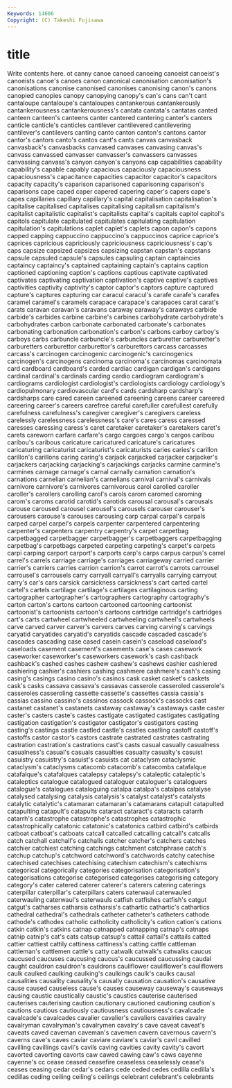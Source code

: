 ```yaml
---
Keywords: 14606 
Copyright: (C) Takeshi Fujisawa
---
```


# title

Write contents here.
ot canny canoe canoed canoeing
canoeist canoeist's canoeists canoe's canoes canon canonical canonisation canonisation's canonisations
canonise canonised canonises canonising canon's canons canopied canopies canopy canopying
canopy's can's cans can't cant cantaloupe cantaloupe's cantaloupes cantankerous cantankerously
cantankerousness cantankerousness's cantata cantata's cantatas canted canteen canteen's canteens canter
cantered cantering canter's canters canticle canticle's canticles cantilever cantilevered cantilevering
cantilever's cantilevers canting canto canton canton's cantons cantor cantor's cantors
canto's cantos cant's cants canvas canvasback canvasback's canvasbacks canvased canvases
canvasing canvas's canvass canvassed canvasser canvasser's canvassers canvasses canvassing canvass's
canyon canyon's canyons cap capabilities capability capability's capable capably capacious
capaciously capaciousness capaciousness's capacitance capacities capacitor capacitor's capacitors capacity capacity's
caparison caparisoned caparisoning caparison's caparisons cape caped caper capered capering
caper's capers cape's capes capillaries capillary capillary's capital capitalisation capitalisation's
capitalise capitalised capitalises capitalising capitalism capitalism's capitalist capitalistic capitalist's capitalists
capital's capitals capitol capitol's capitols capitulate capitulated capitulates capitulating capitulation
capitulation's capitulations caplet caplet's caplets capon capon's capons capped capping
cappuccino cappuccino's cappuccinos caprice caprice's caprices capricious capriciously capriciousness capriciousness's
cap's caps capsize capsized capsizes capsizing capstan capstan's capstans capsule
capsuled capsule's capsules capsuling captain captaincies captaincy captaincy's captained captaining
captain's captains caption captioned captioning caption's captions captious captivate captivated
captivates captivating captivation captivation's captive captive's captives captivities captivity captivity's
captor captor's captors capture captured capture's captures capturing car caracul
caracul's carafe carafe's carafes caramel caramel's caramels carapace carapace's carapaces
carat carat's carats caravan caravan's caravans caraway caraway's caraways carbide
carbide's carbides carbine carbine's carbines carbohydrate carbohydrate's carbohydrates carbon carbonate
carbonated carbonate's carbonates carbonating carbonation carbonation's carbon's carbons carboy carboy's
carboys carbs carbuncle carbuncle's carbuncles carburetter carburetter's carburetters carburettor carburettor's
carburettors carcass carcasses carcass's carcinogen carcinogenic carcinogenic's carcinogenics carcinogen's carcinogens
carcinoma carcinoma's carcinomas carcinomata card cardboard cardboard's carded cardiac cardigan
cardigan's cardigans cardinal cardinal's cardinals carding cardio cardiogram cardiogram's cardiograms
cardiologist cardiologist's cardiologists cardiology cardiology's cardiopulmonary cardiovascular card's cards cardsharp
cardsharp's cardsharps care cared careen careened careening careens career careered
careering career's careers carefree careful carefuller carefullest carefully carefulness carefulness's
caregiver caregiver's caregivers careless carelessly carelessness carelessness's care's cares caress
caressed caresses caressing caress's caret caretaker caretaker's caretakers caret's carets
careworn carfare carfare's cargo cargoes cargo's cargos caribou caribou's caribous
caricature caricatured caricature's caricatures caricaturing caricaturist caricaturist's caricaturists caries caries's
carillon carillon's carillons caring caring's carjack carjacked carjacker carjacker's carjackers
carjacking carjacking's carjackings carjacks carmine carmine's carmines carnage carnage's carnal
carnally carnation carnation's carnations carnelian carnelian's carnelians carnival carnival's carnivals
carnivore carnivore's carnivores carnivorous carol carolled caroller caroller's carollers carolling
carol's carols carom caromed caroming carom's caroms carotid carotid's carotids
carousal carousal's carousals carouse caroused carousel carousel's carousels carouser carouser's
carousers carouse's carouses carousing carp carpal carpal's carpals carped carpel
carpel's carpels carpenter carpentered carpentering carpenter's carpenters carpentry carpentry's carpet
carpetbag carpetbagged carpetbagger carpetbagger's carpetbaggers carpetbagging carpetbag's carpetbags carpeted carpeting
carpeting's carpet's carpets carpi carping carport carport's carports carp's carps
carpus carpus's carrel carrel's carrels carriage carriage's carriages carriageway carried
carrier carrier's carriers carries carrion carrion's carrot carrot's carrots carrousel
carrousel's carrousels carry carryall carryall's carryalls carrying carryout carry's car's
cars carsick carsickness carsickness's cart carted cartel cartel's cartels cartilage
cartilage's cartilages cartilaginous carting cartographer cartographer's cartographers cartography cartography's carton
carton's cartons cartoon cartooned cartooning cartoonist cartoonist's cartoonists cartoon's cartoons
cartridge cartridge's cartridges cart's carts cartwheel cartwheeled cartwheeling cartwheel's cartwheels
carve carved carver carver's carvers carves carving carving's carvings caryatid
caryatides caryatid's caryatids cascade cascaded cascade's cascades cascading case cased
casein casein's caseload caseload's caseloads casement casement's casements case's cases
casework caseworker caseworker's caseworkers casework's cash cashback cashback's cashed cashes
cashew cashew's cashews cashier cashiered cashiering cashier's cashiers cashing cashmere
cashmere's cash's casing casing's casings casino casino's casinos cask casket
casket's caskets cask's casks cassava cassava's cassavas casserole casseroled casserole's
casseroles casseroling cassette cassette's cassettes cassia cassia's cassias cassino cassino's
cassinos cassock cassock's cassocks cast castanet castanet's castanets castaway castaway's
castaways caste caster caster's casters caste's castes castigate castigated castigates
castigating castigation castigation's castigator castigator's castigators casting casting's castings castle
castled castle's castles castling castoff castoff's castoffs castor castor's castors
castrate castrated castrates castrating castration castration's castrations cast's casts casual
casually casualness casualness's casual's casuals casualties casualty casualty's casuist casuistry
casuistry's casuist's casuists cat cataclysm cataclysmic cataclysm's cataclysms catacomb catacomb's
catacombs catafalque catafalque's catafalques catalepsy catalepsy's cataleptic cataleptic's cataleptics catalogue
catalogued cataloguer cataloguer's cataloguers catalogue's catalogues cataloguing catalpa catalpa's catalpas
catalyse catalysed catalysing catalysis catalysis's catalyst catalyst's catalysts catalytic catalytic's
catamaran catamaran's catamarans catapult catapulted catapulting catapult's catapults cataract cataract's
cataracts catarrh catarrh's catastrophe catastrophe's catastrophes catastrophic catastrophically catatonic catatonic's
catatonics catbird catbird's catbirds catboat catboat's catboats catcall catcalled catcalling
catcall's catcalls catch catchall catchall's catchalls catcher catcher's catchers catches
catchier catchiest catching catchings catchment catchphrase catch's catchup catchup's catchword
catchword's catchwords catchy catechise catechised catechises catechising catechism catechism's catechisms
categorical categorically categories categorisation categorisation's categorisations categorise categorised categorises categorising
category category's cater catered caterer caterer's caterers catering caterings caterpillar
caterpillar's caterpillars caters caterwaul caterwauled caterwauling caterwaul's caterwauls catfish catfishes
catfish's catgut catgut's catharses catharsis catharsis's cathartic cathartic's cathartics cathedral
cathedral's cathedrals catheter catheter's catheters cathode cathode's cathodes catholic catholicity
catholicity's cation cation's cations catkin catkin's catkins catnap catnapped catnapping
catnap's catnaps catnip catnip's cat's cats catsup catsup's cattail cattail's
cattails catted cattier cattiest cattily cattiness cattiness's catting cattle cattleman
cattleman's cattlemen cattle's catty catwalk catwalk's catwalks caucus caucused caucuses
caucusing caucus's caucussed caucussing caudal caught cauldron cauldron's cauldrons cauliflower
cauliflower's cauliflowers caulk caulked caulking caulking's caulkings caulk's caulks causal
causalities causality causality's causally causation causation's causative cause caused causeless
cause's causes causeway causeway's causeways causing caustic caustically caustic's caustics
cauterise cauterised cauterises cauterising caution cautionary cautioned cautioning caution's cautions
cautious cautiously cautiousness cautiousness's cavalcade cavalcade's cavalcades cavalier cavalier's cavaliers
cavalries cavalry cavalryman cavalryman's cavalrymen cavalry's cave caveat caveat's caveats
caved caveman caveman's cavemen cavern cavernous cavern's caverns cave's caves
caviar caviare caviare's caviar's cavil cavilled cavilling cavillings cavil's cavils
caving cavities cavity cavity's cavort cavorted cavorting cavorts caw cawed
cawing caw's caws cayenne cayenne's cc cease ceased ceasefire ceaseless
ceaselessly cease's ceases ceasing cedar cedar's cedars cede ceded cedes
cedilla cedilla's cedillas ceding ceiling ceiling's ceilings celebrant celebrant's celebrants
